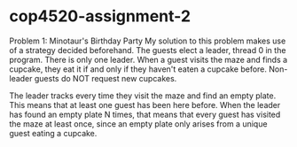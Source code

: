# cop4520-assignment-2
Problem 1: Minotaur's Birthday Party
My solution to this problem makes use of a strategy decided beforehand.
The guests elect a leader, thread 0 in the program. There is only one leader.
When a guest visits the maze and finds a cupcake, they eat it if and only if
they haven't eaten a cupcake before. Non-leader guests do NOT request new cupcakes.

The leader tracks every time they visit the maze and find an empty plate. This means that
at least one guest has been here before. When the leader has found an empty plate
N times, that means that every guest has visited the maze at least once, since
an empty plate only arises from a unique guest eating a cupcake.
